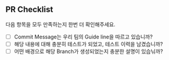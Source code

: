 ## PR Checklist
다음 항목을 모두 만족하는지 한번 더 확인해주세요.

- [ ] Commit Message는 우리 팀의 Guide line을 따르고 있습니까?
- [ ] 해당 내용에 대해 충분히 테스트가 되었고, 테스트 이력을 남겼습니까?
- [ ] 어떤 배경으로 해당 Branch가 생성되었는지 충분한 설명이 있습닊까?
